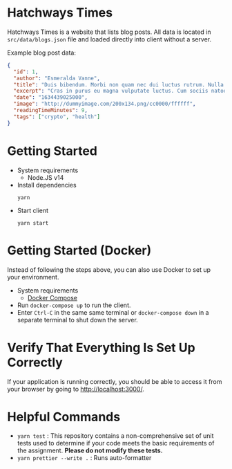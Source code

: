 # Hatchways Times

Hatchways Times is a website that lists blog posts. All data is located in `src/data/blogs.json` file and loaded directly into client without a server.

Example blog post data:

```json
{
  "id": 1,
  "author": "Esmeralda Vanne",
  "title": "Duis bibendum. Morbi non quam nec dui luctus rutrum. Nulla tellus.",
  "excerpt": "Cras in purus eu magna vulputate luctus. Cum sociis natoque penatibus et magnis dis parturient montes, nascetur ridiculus mus.",
  "date": "1634439025000",
  "image": "http://dummyimage.com/200x134.png/cc0000/ffffff",
  "readingTimeMinutes": 9,
  "tags": ["crypto", "health"]
}
```

# Getting Started

- System requirements
  - Node.JS v14
- Install dependencies
  ```
  yarn
  ```
- Start client
  ```
  yarn start
  ```

# Getting Started (Docker)

Instead of following the steps above, you can also use Docker to set up your environment.

- System requirements
  - [Docker Compose](https://docs.docker.com/compose/install/)
- Run `docker-compose up` to run the client. 
- Enter `Ctrl-C` in the same same terminal or `docker-compose down` in a separate terminal to shut down the server.

# Verify That Everything Is Set Up Correctly

If your application is running correctly, you should be able to access it from your browser by going to [http://localhost:3000/](http://localhost:3000/).

# Helpful Commands

- `yarn test` : This repository contains a non-comprehensive set of unit tests used to determine if your code meets the basic requirements of the assignment. **Please do not modify these tests.**
- `yarn prettier --write .` : Runs auto-formatter
